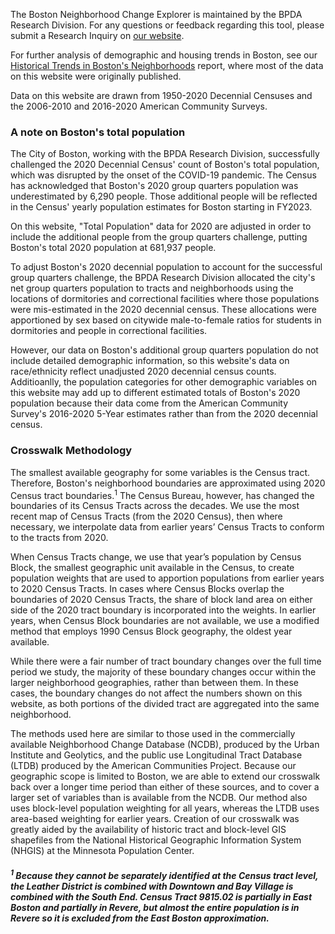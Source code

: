 The Boston Neighborhood Change Explorer is maintained by the BPDA Research Division. For any questions or feedback regarding this tool, please submit a Research Inquiry on [our website](https://www.bostonplans.org/research/).

For further analysis of demographic and housing trends in Boston, see our [Historical Trends in Boston's Neighborhoods](https://www.bostonplans.org/research/research-publications?search=historical+&amp;sortby=date&amp;sortdirection=DESC) report, where most of the data on this website were originally published.

Data on this website are drawn from 1950-2020 Decennial Censuses and the 2006-2010 and 2016-2020 American Community Surveys. 

### A note on Boston's total population

The City of Boston, working with the BPDA Research Division, successfully challenged the 2020 Decennial Census' count of Boston's total population, which was disrupted by the onset of the COVID-19 pandemic. The Census has acknowledged that Boston's 2020 group quarters population was underestimated by 6,290 people. Those additional people will be reflected in the Census' yearly population estimates for Boston starting in FY2023. 

On this website, "Total Population" data for 2020 are adjusted in order to include the additional people from the group quarters challenge, putting Boston's total 2020 population at 681,937 people. 

To adjust Boston's 2020 decennial population to account for the successful group quarters challenge, the BPDA Research Division allocated the city's net group quarters population to tracts and neighborhoods using the locations of dormitories and correctional facilities where those populations were mis-estimated in the 2020 decennial census. These allocations were apportioned by sex based on citywide male-to-female ratios for students in dormitories and people in correctional facilities. 

However, our data on Boston's additional group quarters population do not include detailed demographic information, so this website's data on race/ethnicity reflect unadjusted 2020 decennial census counts. Additioanlly, the population categories for other demographic variables on this website may add up to different estimated totals of Boston's 2020 population because their data come from the American Community Survey's 2016-2020 5-Year estimates rather than from the 2020 decennial census.

### Crosswalk Methodology 

The smallest available geography for some variables is the Census tract. Therefore, Boston's neighborhood boundaries are approximated using 2020 Census tract boundaries.<sup>1</sup> The Census Bureau, however, has changed the boundaries of its Census Tracts across the decades. We use the most recent map of Census Tracts (from the 2020 Census), then where necessary, we interpolate data from earlier years’ Census Tracts to conform to the tracts from 2020.

When Census Tracts change, we use that year’s population by Census Block, the smallest geographic unit available in the Census, to create population weights that are used to apportion populations from earlier years to 2020 Census Tracts. In cases where Census Blocks overlap the boundaries of 2020 Census Tracts, the share of block land area on either side of the 2020 tract boundary is incorporated into the weights. In earlier years, when Census Block boundaries are not available, we use a modified method that employs 1990 Census Block geography, the oldest year available.

While there were a fair number of tract boundary changes over the full time period we study, the majority of these boundary changes occur within the larger neighborhood geographies, rather than between them. In these cases, the boundary changes do not affect the numbers shown on this website, as both portions of the divided tract are aggregated into the same neighborhood.

The methods used here are similar to those used in the commercially available Neighborhood Change Database (NCDB), produced by the Urban Institute and Geolytics, and the public use Longitudinal Tract Database (LTDB) produced by the American Communities Project. Because our geographic scope is limited to Boston, we are able to extend our crosswalk back over a longer time period than either of these sources, and to cover a larger set of variables than is available from the NCDB. Our method also uses block-level population weighting for all years, whereas the LTDB uses area-based weighting for earlier years. Creation of our crosswalk was greatly aided by the availability of historic tract and block-level GIS shapefiles from the National Historical Geographic Information System (NHGIS) at the Minnesota Population Center.

##### <sup>1</sup> Because they cannot be separately identified at the Census tract level, the Leather District is combined with Downtown and Bay Village is combined with the South End. Census Tract 9815.02 is partially in East Boston and partially in Revere, but almost the entire population is in Revere so it is excluded from the East Boston approximation.